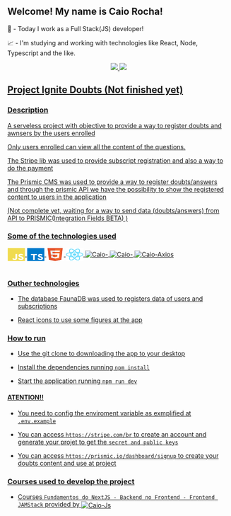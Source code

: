 ## Welcome! My name is Caio Rocha!

🥅 - Today I work as a Full Stack(JS) developer!

📈 - I'm studying and working with technologies like React, Node, Typescript and the like.

<div align="center">
  <a href="https://github.com/CaioCesarRocha">
  <img height="180em" src="https://github-readme-stats.vercel.app/api?username=CaioCesarRocha&show_icons=true&theme=algolia&include_all_commits=true&count_private=true"/>
  <img height="180em" src="https://github-readme-stats.vercel.app/api/top-langs/?username=CaioCesarRocha&layout=compact&langs_count=7&theme=algolia"/>
</div>

## Project Ignite Doubts (Not finished yet)

### Description

A serveless project with objective to provide a way to register doubts and awnsers by the users enrolled

Only users enrolled can view all the content of the questions.

The Stripe lib was used to provide subscript registration and also a way to do the payment

The Prismic CMS was used to provide a way to register doubts/answers and through the prismic API we have the possibility to show the registered content to users in the application

(Not complete yet, waiting for a way to send data (doubts/answers)  from API to PRISMIC(Integration Fields BETA) ) 


### Some of the technologies used

<div style="display: inline_block">
  <img align="center" alt="Caio-Js" height="30" width="40" src="https://raw.githubusercontent.com/devicons/devicon/master/icons/javascript/javascript-plain.svg">
  <img align="center" alt="Caio-Ts" height="30" width="40" src="https://raw.githubusercontent.com/devicons/devicon/master/icons/typescript/typescript-plain.svg">
  <img align="center" alt="Caio-HTML" height="30" width="40" src="https://raw.githubusercontent.com/devicons/devicon/master/icons/html5/html5-original.svg">
  <img align="center" alt="Caio-React" height="30" width="40" src="https://raw.githubusercontent.com/devicons/devicon/master/icons/react/react-original.svg">
  <img align="center" alt="Caio-"NextJ" height="28" width="36" src="https://cdn.jsdelivr.net/gh/devicons/devicon/icons/nextjs/nextjs-line.svg" >
  <img  align="center" alt="Caio-"Sass" height="35" width="40" src="https://cdn.jsdelivr.net/gh/devicons/devicon/icons/sass/sass-original.svg" />
  <img align="center" alt="Caio-Axios" height="14" width="70"     src="https://upload.wikimedia.org/wikipedia/commons/thumb/d/d1/Axios_%28computer_library%29_logo.svg/1280px-Axios_%28computer_library%29_logo.svg.png">
  
</div><br>
 
### Outher technologies

- The database FaunaDB was used to registers data of users and subscriptions

- React icons to use some figures at the app

### How to run

- Use the git clone to downloading the app to your desktop

- Install the dependencies running ``npm install``

- Start the application running ``npm run dev``

#### ATENTION!!

- You need to config the enviroment variable as exmplified at ``.env.example``

- You can access ``https://stripe.com/br`` to create an account and generate your projet to get the ``secret and public keys``

- You can access ``https://prismic.io/dashboard/signup`` to create your doubts content and use at project


### Courses used to develop the project

- Courses ``Fundamentos do NextJS - Backend no Frontend - Frontend JAMStack`` provided by <img align="center" alt="Caio-Js" height="25" width="80" src="https://embed.filekitcdn.com/e/tBsgk1B9duMKbVtFjcLnK8/6kwAbrCXdvYVzhXpMy5CCY/email">


